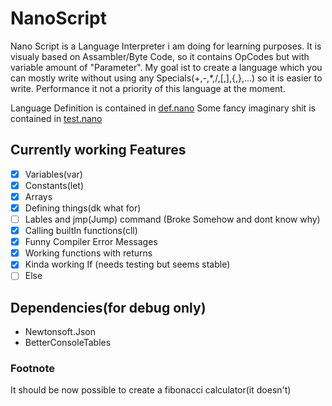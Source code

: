 # NanoScript
 Nano Script is a Language Interpreter i am doing for learning purposes.
 It is visualy based on Assambler/Byte Code, so it contains OpCodes but with variable amount of "Parameter".
 My goal ist to create a language which you can mostly write without using any Specials(+,-,*,/,[,],{,},...) so it is easier to write.
 Performance it not a priority of this language at the moment.

 Language Definition is contained in [def.nano](./Nano/def.nano)
 Some fancy imaginary shit is contained in [test.nano](./Nano/Test.nano)
## Currently working Features
 - [x] Variables(var)
 - [x] Constants(let)
 - [x] Arrays
 - [x] Defining things(dk what for)
 - [ ] Lables and jmp(Jump) command (Broke Somehow and dont know why)
 - [x] Calling builtIn functions(cll)
 - [x] Funny Compiler Error Messages
 - [x] Working functions with returns
 - [x] Kinda working If (needs testing but seems stable)
 - [ ] Else
 
## Dependencies(for debug only)
 + Newtonsoft.Json
 + BetterConsoleTables

### Footnote
It should be now possible to create a fibonacci calculator(it doesn't)
